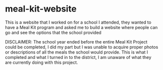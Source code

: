 # meal-kit-website
This is a website that I worked on for a school I attended, they wanted to have a Meal Kit program and asked me to build a website where people can go and see the options that the school provided

DISCLAIMER: The school year ended before the entire Meal Kit Project could be completed, I did my part but I was unable to acquire proper photos or descriptions of all the meals the school would provide. This is what I completed and what I turned in to the district, I am unaware of what they are currently doing with this project.
